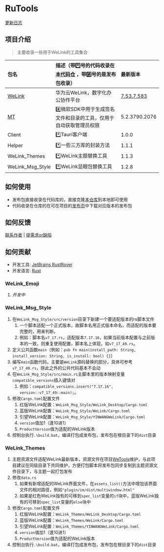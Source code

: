 # RuTools

[更新日志][ChangeLog]

[ChangeLog]: https://yequanrui.github.io/WeTools/welink/style-msg/changelog '点击跳转'

## 项目介绍

> 主要收录一些用于WeLink的工具集合

| 包名               | 描述（带*️⃣号的代码收录在[本代码仓][Repository] ，带#️⃣号的是发布包收录） | 最新版本                          |
|:-----------------|:------------------------------------------------|:------------------------------|
| [WeLink]         | 华为云WeLink，数字化办公协作平台                             | [7.53.7.583][WeLink-Download] |
| [MT]             | #️⃣微软SDK中用于生成签名文件和目录的工具，仅用于自动获取管理员权限            | 5.2.3790.2076                 |
| Client           | *️⃣Tauri客户端                                     | 1.0.0                         |
| Helper           | *️⃣一些三方库的封装方法                                   | 1.1.1                         |
| WeLink_Themes    | *️⃣WeLink主题替换工具                                 | 1.1.3                         |
| WeLink_Msg_Style | *️⃣WeLink显眼包替换工具                                | 1.2.8                         |

[MT]: https://learn.microsoft.com/zh-cn/windows/win32/sbscs/mt-exe '点击跳转'

[WeLink]: https://www.huaweicloud.com/product/welink '点击跳转'

[WeLink-Download]: https://static.hc-cdn.com/installpkg/WeLink_setup.exe '点击跳转'

## 如何使用

- 发布包直接收录在代码库的，直接克隆[本仓库][Repository]到本地即可使用
- 代码收录在仓库的在可在项目的[发布页][Release]中下载对应版本的发布包

[Repository]: https://github.com/yequanrui/RuTools '点击跳转'

[Release]: https://github.com/yequanrui/RuTools/releases '点击跳转'

## 如何反馈

[联系作者][Contacts] | [提需求or缺陷][Issue]

[Contacts]: mailto:yequanrui@qq.com '点击发送邮件'

[Issue]: https://github.com/yequanrui/RuTools/issues '点击跳转'

## 如何贡献

- 开发工具: [JetBrains RustRover](https://www.jetbrains.com/rust/)
- 开发语言: [Rust](https://www.rust-lang.org/)

### WeLink_Emoji

1. *开发中*

### WeLink_Msg_Style

1. 在`WeLink_Msg_Style/src/version`目录下新建一个要适配版本的rs脚本文件
    1. 一个脚本适配一个正式版本，故脚本名用正式版本命名，而适配的版本要完整的，用来判断。
    2. 例如：脚本名`v7_17.rs`，适配版本`7.17.16`，如果当前版本配置与之前版本的一致，则重复使用配置，脚本名上体现，如`v7_17_49.rs`。
2. 定义公共函数`main`（例如：`pub fn main(install_path: String, install_version: String, is_install: bool) {}`）
3. 编写`main`函数代码，主要是`WeLink`源码替换的部分，具体可参考`v7_17_49.rs`，除此之外的公共代码基本不会动
4. 在`WeLink_Msg_Style/src/main.rs`主脚本里的版本映射变量`compatible_versions`插入键值对
    1. 例如：`compatible_versions.insert("7.17.16", version::v7_17_49::main);`。
5. 修改`Cargo.toml`配置文件
    1. 红版WeLink配置：`WeLink_Msg_Style/WeLink_Desktop/Cargo.toml`
    2. 蓝版WeLink配置：`WeLink_Msg_Style/WeLink/Cargo.toml`
    3. 引望WeLink配置：`WeLink_Msg_Style/YINWANGWeLink/Cargo.toml`
    4. `version`值加1（逢10进1）
    5. `ProductVersion`值为适配的WeLink版本
6. 控制台执行`.\build.bat`，编译打包成发布包，发布包在根目录下的`dist`目录

### WeLink_Themes

1. 主题资源文件适配WeLink最新版本，资源文件在项目[WeTools][WT-Repository]维护，与此项目建议在同级目录下共同维护，方便打包脚本将发布包同步复制到主题资源文件目录下，与主题一起打包发布
2. 修改`data.rs`
    1. 如果有新增适配的WeLink界面文件，在`assets_list()`方法中增加该界面文件的相对路径，例如`"plugin/im/dist/multiwindow.html"`
    2. 如果是红色WeLink独有的可移到`spec_list`变量的`if`块中，蓝版WeLink独有的可移到`spec_list`变量的`else`块中
3. 修改`Cargo.toml`配置文件
    1. 红版WeLink配置：`WeLink_Themes/WeLink_Desktop/Cargo.toml`
    2. 蓝版WeLink配置：`WeLink_Themes/WeLink/Cargo.toml`
    3. 引望WeLink配置：`WeLink_Themes/YINWANGWeLink/Cargo.toml`
    4. `version`值加1（逢10进1）
    5. `ProductVersion`值为适配的WeLink版本
4. 控制台执行`.\build.bat`，编译打包成发布包，发布包在根目录下的`dist`目录

[WT-Repository]: https://github.com/yequanrui/WeTools '点击跳转'

